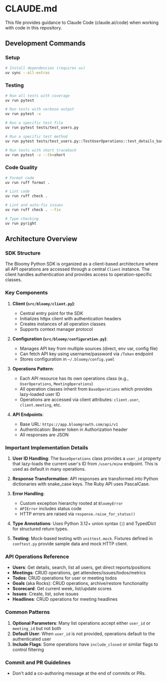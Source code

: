 # CLAUDE.md

This file provides guidance to Claude Code (claude.ai/code) when working with code in this repository.

## Development Commands

### Setup
```bash
# Install dependencies (requires uv)
uv sync --all-extras
```

### Testing
```bash
# Run all tests with coverage
uv run pytest

# Run tests with verbose output
uv run pytest -v

# Run a specific test file
uv run pytest tests/test_users.py

# Run a specific test method
uv run pytest tests/test_users.py::TestUserOperations::test_details_basic

# Run tests with short traceback
uv run pytest -v --tb=short
```

### Code Quality
```bash
# Format code
uv run ruff format .

# Lint code
uv run ruff check .

# Lint and auto-fix issues
uv run ruff check . --fix

# Type checking
uv run pyright
```

## Architecture Overview

### SDK Structure
The Bloomy Python SDK is organized as a client-based architecture where all API operations are accessed through a central `Client` instance. The client handles authentication and provides access to operation-specific classes.

### Key Components

1. **Client (`src/bloomy/client.py`)**: 
   - Central entry point for the SDK
   - Initializes httpx client with authentication headers
   - Creates instances of all operation classes
   - Supports context manager protocol

2. **Configuration (`src/bloomy/configuration.py`)**:
   - Manages API key from multiple sources (direct, env var, config file)
   - Can fetch API key using username/password via `/Token` endpoint
   - Stores configuration in `~/.bloomy/config.yaml`

3. **Operations Pattern**:
   - Each API resource has its own operations class (e.g., `UserOperations`, `MeetingOperations`)
   - All operation classes inherit from `BaseOperations` which provides lazy-loaded user ID
   - Operations are accessed via client attributes: `client.user`, `client.meeting`, etc.

4. **API Endpoints**:
   - Base URL: `https://app.bloomgrowth.com/api/v1`
   - Authentication: Bearer token in Authorization header
   - All responses are JSON

### Important Implementation Details

1. **User ID Handling**: The `BaseOperations` class provides a `user_id` property that lazy-loads the current user's ID from `/users/mine` endpoint. This is used as default in many operations.

2. **Response Transformation**: API responses are transformed into Python dictionaries with snake_case keys. The Ruby API uses PascalCase.

3. **Error Handling**: 
   - Custom exception hierarchy rooted at `BloomyError`
   - `APIError` includes status code
   - HTTP errors are raised via `response.raise_for_status()`

4. **Type Annotations**: Uses Python 3.12+ union syntax (`|`) and TypedDict for structured return types.

5. **Testing**: Mock-based testing with `unittest.mock`. Fixtures defined in `conftest.py` provide sample data and mock HTTP client.

### API Operations Reference

- **Users**: Get details, search, list all users, get direct reports/positions
- **Meetings**: CRUD operations, get attendees/issues/todos/metrics
- **Todos**: CRUD operations for user or meeting todos
- **Goals** (aka Rocks): CRUD operations, archive/restore functionality
- **Scorecard**: Get current week, list/update scores
- **Issues**: Create, list, solve issues
- **Headlines**: CRUD operations for meeting headlines

### Common Patterns

1. **Optional Parameters**: Many list operations accept either `user_id` or `meeting_id` but not both
2. **Default User**: When `user_id` is not provided, operations default to the authenticated user
3. **Include Flags**: Some operations have `include_closed` or similar flags to control filtering

### Commit and PR Guidelines

- Don't add a co-authoring message at the end of commits or PRs.